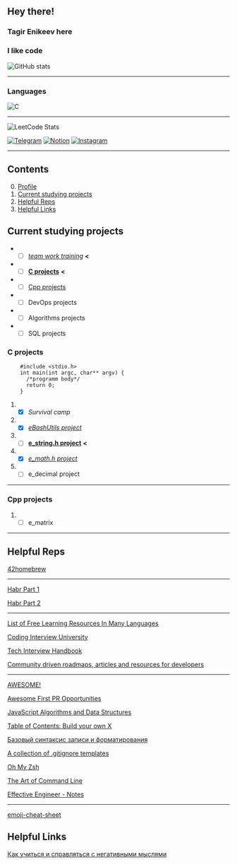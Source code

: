 <!--### Hi there 👋-->

<!--
**enikeevtg/enikeevtg** is a ✨ _special_ ✨ repository because its `README.md` (this file) appears on your GitHub profile.

Here are some ideas to get you started:

- 🔭 I’m currently working on ...
- 🌱 I’m currently learning ...
- 👯 I’m looking to collaborate on ...
- 🤔 I’m looking for help with ...
- 💬 Ask me about ...
- 📫 How to reach me: ...
- 😄 Pronouns: ...
- ⚡ Fun fact: ...
-->

## Hey there!
### Tagir Enikeev here
  
### I like code

![GitHub stats](https://github-readme-stats.vercel.app/api?username=enikeevtg&show_icons=true&hide=contribs,prs&cache_seconds=86400&theme=darcula)

***

### Languages

![C](https://img.shields.io/badge/-1E7775?style=for-the-badge&logo=C&logoColor=6296CC)
***
![LeetCode Stats](https://leetcard.jacoblin.cool/TagirEnikeev?theme=light)

[![Telegram](https://img.shields.io/badge/Telegram-2CA5E0?style=for-the-badge&logo=telegram&logoColor=white)](https://t.me/enikeev_tg)
[![Notion](https://img.shields.io/badge/Notion-%23000000.svg?style=for-the-badge&logo=notion&logoColor=white)](https://enikeev-tg.notion.site/Coding-study-4ede8cf8625a4581a61ae22377389193?pvs=4)
[![Instagram](https://img.shields.io/badge/Instagram-%23E4405F.svg?style=for-the-badge&logo=Instagram&logoColor=white)](https://www.instagram.com/enikeev_tg/)

***
## Contents
0. [Profile](#hey-there)
1. [Current studying projects](#current-studying-projects)
2. [Helpful Reps](#helpful-reps)
3. [Helpful Links](#helpful-links)

## Current studying projects
* - [ ] [_team work training_](https://github.com/enikeevtg/team_proj) __<__
* - [ ] [__C projects__](#c-projects) __<__
* - [ ] [Cpp projects](#cpp-projects)
* - [ ] DevOps projects
* - [ ] Algorithms projects
* - [ ] SQL projects

### C projects

        #include <stdio.h>
        int main(int argc, char** argv) {
          /*programm body*/
          return 0;
        }

1. - [x] _Survival camp_
2. - [x] [_eBashUtils project_](https://github.com/enikeevtg/eBashCatGrep)
3. - [ ] [__e_string.h project__](https://github.com/enikeevtg/e_string.h) __<__
4. - [x] [_e_math.h project_](https://github.com/enikeevtg/e_math.h)
5. - [ ] e_decimal project

***

### Cpp projects
1. - [ ] e_matrix

***

## Helpful Reps

[42homebrew](https://github.com/kube/42homebrew/tree/master)

***

[Habr Part 1](https://habr.com/ru/articles/492040/)

[Habr Part 2](https://habr.com/ru/articles/502744/)
***
[List of Free Learning Resources In Many Languages](https://github.com/EbookFoundation/free-programming-books)

[Coding Interview University](https://github.com/jwasham/coding-interview-university)

[Tech Interview Handbook](https://github.com/yangshun/tech-interview-handbook)

[Community driven roadmaps, articles and resources for developers](https://github.com/kamranahmedse/developer-roadmap)
***
[AWESOME!](https://github.com/sindresorhus/awesom)

[Awesome First PR Opportunities](https://github.com/MunGell/awesome-for-beginners)

[JavaScript Algorithms and Data Structures](https://github.com/trekhleb/javascript-algorithms)

[Table of Contents: Build your own X](https://github.com/codecrafters-io/build-your-own-x)

[Базовый синтаксис записи и форматирования](https://docs.github.com/ru/get-started/writing-on-github/getting-started-with-writing-and-formatting-on-github/basic-writing-and-formatting-syntax#GitHub-flavored-markdown)

[A collection of .gitignore templates](https://github.com/github/gitignore#a-collection-of-gitignore-templates)

[Oh My Zsh](https://github.com/ohmyzsh/ohmyzsh)

[The Art of Command Line](https://github.com/jlevy/the-art-of-command-line)

[Effective Engineer - Notes](https://gist.github.com/rondy/af1dee1d28c02e9a225ae55da2674a6f)
***

[emoji-cheat-sheet](https://github.com/ikatyang/emoji-cheat-sheet/blob/master/README.md)

## Helpful Links

[Как учиться и справляться с негативными мыслями](https://guides.hexlet.io/ru/learning/?_gl=1*zua2h2*_ga*MTc5NDgwNjA3NS4xNjgyOTMxOTY4*_ga_PM3R85EKHN*MTY4MzIwNDMwNi40LjAuMTY4MzIwNDM2NS4xLjAuMA..)

